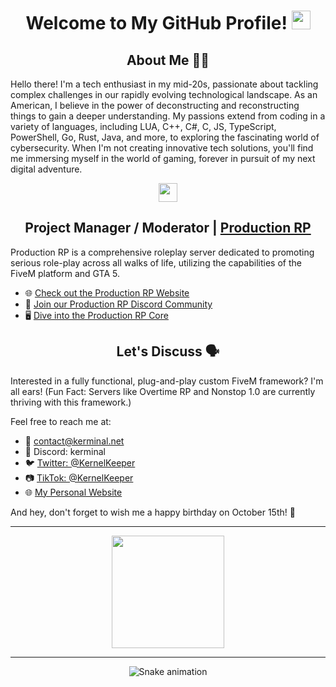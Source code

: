 <div align="center">

# **Welcome to My GitHub Profile!** <img src="https://media.giphy.com/media/hvRJCLFzcasrR4ia7z/giphy.gif" width="30px"/>

</div>

<div align="center">
  <h2>About Me 🧑‍💻</h2>
</div>

Hello there! I'm a tech enthusiast in my mid-20s, passionate about tackling complex challenges in our rapidly evolving technological landscape. As an American, I believe in the power of deconstructing and reconstructing things to gain a deeper understanding. My passions extend from coding in a variety of languages, including LUA, C++, C#, C, JS, TypeScript, PowerShell, Go, Rust, Java, and more, to exploring the fascinating world of cybersecurity. When I'm not creating innovative tech solutions, you'll find me immersing myself in the world of gaming, forever in pursuit of my next digital adventure.

<div align="center">
  <a href="https://productionrp.net/">
    <img src="https://www.productionrp.net/assets/img/Logo_Mini.png" width="30px"/>
  </a>
</div>

<h2 align="center">Project Manager / Moderator | <a href="https://productionrp.net/">Production RP</a></h2>

Production RP is a comprehensive roleplay server dedicated to promoting serious role-play across all walks of life, utilizing the capabilities of the FiveM platform and GTA 5.

- 🌐 [Check out the Production RP Website](https://productionrp.net/)
- 💬 [Join our Production RP Discord Community](https://discord.gg/productionrp)
- 🖥️ [Dive into the Production RP Core](https://core.productionrp.net)

<div align="center">
  <h2>Let's Discuss 🗣️</h2>
</div>

Interested in a fully functional, plug-and-play custom FiveM framework? I'm all ears! (Fun Fact: Servers like Overtime RP and Nonstop 1.0 are currently thriving with this framework.)

Feel free to reach me at:

- 📧 [contact@kerminal.net](mailto:contact@kerminal.dev)
- 💬 Discord: kerminal
- 🐦 [Twitter: @KernelKeeper](https://twitter.com/KernelKeeper)
- 📷 [TikTok: @KernelKeeper](https://www.tiktok.com/@KernelKeeper)
- 🌐 [My Personal Website](http://kerminal.net)

And hey, don't forget to wish me a happy birthday on October 15th! 🎂

<div align="center">

---

<p align="center">
  <img height="180em" src="https://github-readme-stats.vercel.app/api?username=kerminal&show_icons=true&theme=dark&include_all_commits=true&count_private=true"/>
</p>

---

<img src="https://github.com/kerminal/kerminal/blob/output/github-contribution-grid-snake.svg" alt="Snake animation"/>

</div>